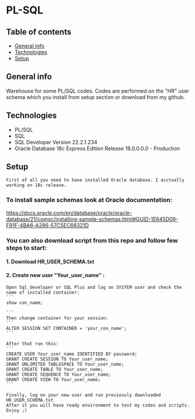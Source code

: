 # PL-SQL

## Table of contents
* [General info](#general-info)
* [Technologies](#technologies)
* [Setup](#setup)

## General info

Warehouse for some PL/SQL codes. Codes are performed on the "HR" user schema which you install from setup section or download from my github.

## Technologies
* PL/SQL
* SQL
* SQL Developer Version 22.2.1.234
* Oracle Database 18c Express Edition Release 18.0.0.0.0 - Production

## Setup
    First of all you need to have installed Oracle database. I acctually working on 18c release.
 ### To install sample schemas look at Oracle documentation:
 https://docs.oracle.com/en/database/oracle/oracle-database/21/comsc/installing-sample-schemas.html#GUID-1E645D09-F91F-4BA6-A286-57C5EC66321D

 ### You can also download script from this repo and follow few steps to start:

 #### 1. Download HR_USER_SCHEMA.txt

 #### 2. Create new user "Your_user_name" :
    Open Sql_developer or SQL Plus and log on SYSTEM user and check the name of installed container:
    ```
    show con_name;

    ```
    Then change container for your session:
    ```
    ALTER SESSION SET CONTAINER = 'your_con_name';
    ```

    After that run this:
    ```
    CREATE USER Your_user_name IDENTIFIED BY password;
    GRANT CREATE SESSION TO Your_user_name;
    GRANT UNLIMITED TABLESPACE TO Your_user_name;
    GRANT CREATE TABLE TO Your_user_name;
    GRANT CREATE SEQUENCE TO Your_user_name;
    GRANT CREATE VIEW TO Your_user_name;
    ```

    Finally, log on your new user and run previously downloaded HR_USER_SCHEMA.txt
    After it you will have ready environment to test my codes and scripts. Enjoy ;)



